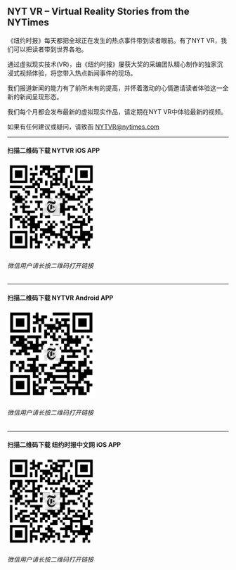 ## NYT VR – Virtual Reality Stories from the NYTimes
《纽约时报》每天都把全球正在发生的热点事件带到读者眼前。有了NYT VR，我们可以把读者带到世界各地。 

通过虚拟现实技术(VR)，由《纽约时报》屡获大奖的采编团队精心制作的独家沉浸式视频体验，将您带入热点新闻事件的现场。 

我们报道新闻的能力有了前所未有的提高，并怀着激动的心情邀请读者体验这一全新的新闻呈现形态。 

我们每个月都会发布最新的虚拟现实作品，请定期在NYT VR中体验最新的视频。 

如果有任何建议或疑问，请致函 [NYTVR@nytimes.com](mailto:nytvr@nytimes.com)

******
#### 扫描二维码下载 NYTVR iOS APP
[<img src="https://raw.githubusercontent.com/chinanyt/apps/gh-pages/images/qr-ios-nytvr.png" alt="扫描二维码下载 NYTVR iOS APP" width="200">](https://itunes.apple.com/app/id1028562337?ct=vr-link-github "NYTVR iOS APP")

###### 微信用户请长按二维码打开链接

***

#### 扫描二维码下载 NYTVR Android APP
[<img src="https://raw.githubusercontent.com/chinanyt/apps/gh-pages/images/qr-mi-nytvr-apk.png" alt="扫描二维码下载 NYTVR Android APP" width="200">](http://app.mi.com/download/363198 "NYTVR Android APP")

###### 微信用户请长按二维码打开链接

***

#### 扫描二维码下载 纽约时报中文网 iOS APP
[<img src="https://raw.githubusercontent.com/chinanyt/apps/gh-pages/images/qr-ios-newsapp-vr-github.png" alt="扫描二维码下载纽约时报中文网 iOS APP" width="200">](https://itunes.apple.com/app/id807498298?ct=vr-link-github "纽约时报中文网 iOS APP")

###### 微信用户请长按二维码打开链接

